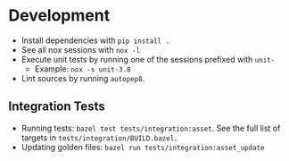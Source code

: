 # Development

- Install dependencies with `pip install .`
- See all nox sessions with `nox -l`
- Execute unit tests by running one of the sessions prefixed with `unit-`
  - Example: `nox -s unit-3.8`
- Lint sources by running `autopep8`.

## Integration Tests
- Running tests: `bazel test tests/integration:asset`. See the full list of targets in `tests/integration/BUILD.bazel`.
- Updating golden files: `bazel run tests/integration:asset_update`
